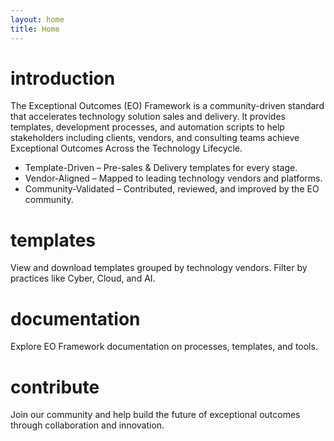 ```yaml
---
layout: home
title: Home
---
```


# introduction

The <span class="key-term">Exceptional Outcomes (EO) Framework</span> is a community-driven standard that accelerates technology solution sales and delivery. It provides templates, development processes, and automation scripts to help stakeholders including clients, vendors, and consulting teams achieve Exceptional Outcomes Across the Technology Lifecycle.

- <span class="key-term">Template-Driven</span> – Pre-sales & Delivery templates for every stage.
- <span class="key-term">Vendor-Aligned</span> – Mapped to leading technology vendors and platforms.
- <span class="key-term">Community-Validated</span> – Contributed, reviewed, and improved by the EO community.

# templates

View and download templates grouped by technology vendors. Filter by practices like Cyber, Cloud, and AI.

# documentation

Explore EO Framework documentation on processes, templates, and tools.

# contribute

Join our community and help build the future of exceptional outcomes through collaboration and innovation.